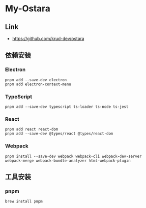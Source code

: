 # My-Ostara

## Link

- https://github.com/krud-dev/ostara

## 依赖安装

### Electron

```shell
pnpm add --save-dev electron
pnpm add electron-context-menu
```

### TypeScript

```shell
pnpm add --save-dev typescript ts-loader ts-node ts-jest
```

### React

```shell
pnpm add react react-dom 
pnpm add --save-dev @types/react @types/react-dom
```

### Webpack

```shell
pnpm install --save-dev webpack webpack-cli webpack-dev-server webpack-merge webpack-bundle-analyzer html-webpack-plugin
```

## 工具安装

### pnpm

```shell
brew install pnpm
```
